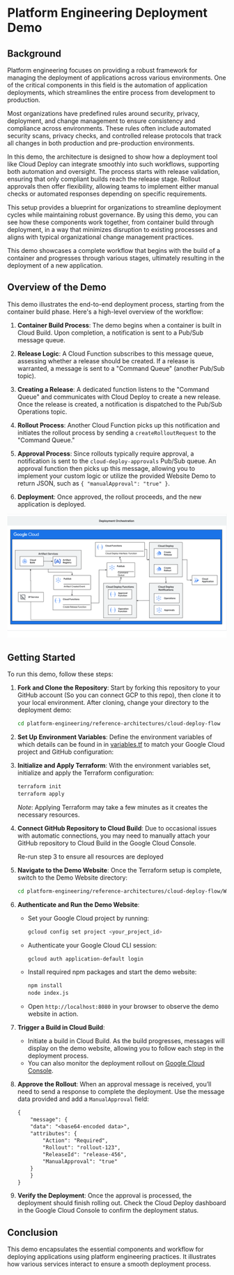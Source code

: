 # Platform Engineering Deployment Demo

## Background

Platform engineering focuses on providing a robust framework for managing the deployment of applications across various environments. One of the critical components in this field is the automation of application deployments, which streamlines the entire process from development to production.

Most organizations have predefined rules around security, privacy, deployment, and change management to ensure consistency and compliance across environments. These rules often include automated security scans, privacy checks, and controlled release protocols that track all changes in both production and pre-production environments.

In this demo, the architecture is designed to show how a deployment tool like Cloud Deploy can integrate smoothly into such workflows, supporting both automation and oversight. The process starts with release validation, ensuring that only compliant builds reach the release stage. Rollout approvals then offer flexibility, allowing teams to implement either manual checks or automated responses depending on specific requirements.

This setup provides a blueprint for organizations to streamline deployment cycles while maintaining robust governance. By using this demo, you can see how these components work together, from container build through deployment, in a way that minimizes disruption to existing processes and aligns with typical organizational change management practices.

This demo showcases a complete workflow that begins with the build of a container and progresses through various stages, ultimately resulting in the deployment of a new application.

## Overview of the Demo

This demo illustrates the end-to-end deployment process, starting from the container build phase. Here's a high-level overview of the workflow:

1.  **Container Build Process**: The demo begins when a container is built in Cloud Build. Upon completion, a notification is sent to a Pub/Sub message queue.

2.  **Release Logic**: A Cloud Function subscribes to this message queue, assessing whether a release should be created. If a release is warranted, a message is sent to a "Command Queue" (another Pub/Sub topic).

3.  **Creating a Release**: A dedicated function listens to the "Command Queue" and communicates with Cloud Deploy to create a new release. Once the release is created, a notification is dispatched to the Pub/Sub Operations topic.

4.  **Rollout Process**: Another Cloud Function picks up this notification and initiates the rollout process by sending a `createRolloutRequest` to the "Command Queue."

5.  **Approval Process**: Since rollouts typically require approval, a notification is sent to the `cloud-deploy-approvals` Pub/Sub queue. An approval function then picks up this message, allowing you to implement your custom logic or utilize the provided Website Demo to return JSON, such as `{ "manualApproval": "true" }`.

6.  **Deployment**: Once approved, the rollout proceeds, and the new application is deployed.

![Workflow Diagram](architecture.svg)

## Getting Started

To run this demo, follow these steps:

1.  **Fork and Clone the Repository**:
    Start by forking this repository to your GitHub account (So you can connect GCP to this repo), then clone it to your local environment. After cloning, change your directory to the deployment demo:

    ```bash
    cd platform-engineering/reference-architectures/cloud-deploy-flow
    ```

2.  **Set Up Environment Variables**:
   Define the environment variables of which details can be found in in [variables.tf](variables.tf) to match your Google Cloud project and GitHub configuration:

3.  **Initialize and Apply Terraform**:
    With the environment variables set, initialize and apply the Terraform configuration:

    ```bash
    terraform init
    terraform apply
    ```

    *Note*: Applying Terraform may take a few minutes as it creates the necessary resources.

4.  **Connect GitHub Repository to Cloud Build**:
    Due to occasional issues with automatic connections, you may need to manually attach your GitHub repository to Cloud Build in the Google Cloud Console.

    Re-run step 3 to ensure all resources are deployed

5.  **Navigate to the Demo Website**:
    Once the Terraform setup is complete, switch to the Demo Website directory:

    ```bash
    cd platform-engineering/reference-architectures/cloud-deploy-flow/WebsiteDemo
    ```

6.  **Authenticate and Run the Demo Website**:

    *   Set your Google Cloud project by running:

        ```bash
        gcloud config set project <your_project_id>
        ```

    *   Authenticate your Google Cloud CLI session:

        ```bash
        gcloud auth application-default login
        ```

    *   Install required npm packages and start the demo website:

        ```bash
        npm install
        node index.js
        ```

    *   Open `http://localhost:8080` in your browser to observe the demo website in action.

7.  **Trigger a Build in Cloud Build**:

    *   Initiate a build in Cloud Build. As the build progresses, messages will display on the demo website, allowing you to follow each step in the deployment process.
    *   You can also monitor the deployment rollout on [Google Cloud Console](https://console.cloud.google.com).

8.  **Approve the Rollout**:
    When an approval message is received, you’ll need to send a response to complete the deployment. Use the message data provided and add a `ManualApproval` field:

    ```text
    {
        "message": {
        "data": "<base64-encoded data>",
        "attributes": {
            "Action": "Required",
            "Rollout": "rollout-123",
            "ReleaseId": "release-456",
            "ManualApproval": "true"
        }
        }
    } 
    ```

9.  **Verify the Deployment**:
   Once the approval is processed, the deployment should finish rolling out. Check the Cloud Deploy dashboard in the Google Cloud Console to confirm the deployment status.

## Conclusion

This demo encapsulates the essential components and workflow for deploying applications using platform engineering practices. It illustrates how various services interact to ensure a smooth deployment process.
